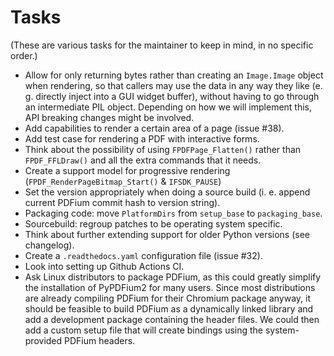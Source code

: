 <!-- SPDX-FileCopyrightText: 2022 geisserml <geisserml@gmail.com> -->
<!-- SPDX-License-Identifier: CC-BY-4.0 -->

Tasks
=====

(These are various tasks for the maintainer to keep in mind, in no specific order.)

* Allow for only returning bytes rather than creating an `Image.Image` object when rendering, so that callers may use the data in any way they like (e. g. directly inject into a GUI widget buffer), without having to go through an intermediate PIL object. Depending on how we will implement this, API breaking changes might be involved.
* Add capabilities to render a certain area of a page (issue #38).
* Add test case for rendering a PDF with interactive forms.
* Think about the possibility of using `FPDFPage_Flatten()` rather than `FPDF_FFLDraw()` and all the extra commands that it needs.
* Create a support model for progressive rendering (`FPDF_RenderPageBitmap_Start()` & `IFSDK_PAUSE`)
* Set the version appropriately when doing a source build (i. e. append current PDFium commit hash to version string).
* Packaging code: move `PlatformDirs` from `setup_base` to `packaging_base`.
* Sourcebuild: regroup patches to be operating system specific.
* Think about further extending support for older Python versions (see changelog).
* Create a `.readthedocs.yaml` configuration file (issue #32).
* Look into setting up Github Actions CI.
* Ask Linux distributors to package PDFium, as this could greatly simplify the installation of PyPDFium2 for many users. Since most distributions are already compiling PDFium for their Chromium package anyway, it should be feasible to build PDFium as a dynamically linked library and add a development package containing the header files. We could then add a custom setup file that will create bindings using the system-provided PDFium headers.
